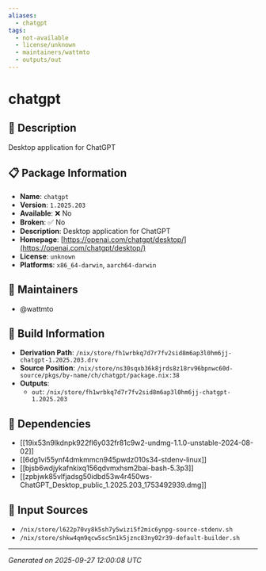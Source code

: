```yaml
---
aliases:
  - chatgpt
tags:
  - not-available
  - license/unknown
  - maintainers/wattmto
  - outputs/out
---
```


# chatgpt

## 📝 Description

Desktop application for ChatGPT

## 📋 Package Information

- **Name**: `chatgpt`
- **Version**: `1.2025.203`
- **Available**: ❌ No
- **Broken**: ✅ No
- **Description**: Desktop application for ChatGPT
- **Homepage**: [https://openai.com/chatgpt/desktop/](https://openai.com/chatgpt/desktop/)
- **License**: `unknown`
- **Platforms**: `x86_64-darwin`, `aarch64-darwin`
## 👥 Maintainers

- @wattmto


## 🔧 Build Information

- **Derivation Path**: `/nix/store/fh1wrbkq7d7r7fv2sid8m6ap3l0hm6jj-chatgpt-1.2025.203.drv`
- **Source Position**: `/nix/store/ns30sqxb36k8jrds8z18rv96bpnwc60d-source/pkgs/by-name/ch/chatgpt/package.nix:38`
- **Outputs**:
  - `out`:  `/nix/store/fh1wrbkq7d7r7fv2sid8m6ap3l0hm6jj-chatgpt-1.2025.203`

## 🔗 Dependencies

- [[19ix53n9lkdnpk922fl6y032fr81c9w2-undmg-1.1.0-unstable-2024-08-02]]
- [[6dg1vi55ynf4dmkmmcn945pwdz010s34-stdenv-linux]]
- [[bjsb6wdjykafnkixq156qdvmxhsm2bai-bash-5.3p3]]
- [[zpbjwk85vlfjadsg50idbd53w4r450ws-ChatGPT_Desktop_public_1.2025.203_1753492939.dmg]]

## 📁 Input Sources

- `/nix/store/l622p70vy8k5sh7y5wizi5f2mic6ynpg-source-stdenv.sh`
- `/nix/store/shkw4qm9qcw5sc5n1k5jznc83ny02r39-default-builder.sh`

---
*Generated on 2025-09-27 12:00:08 UTC*

